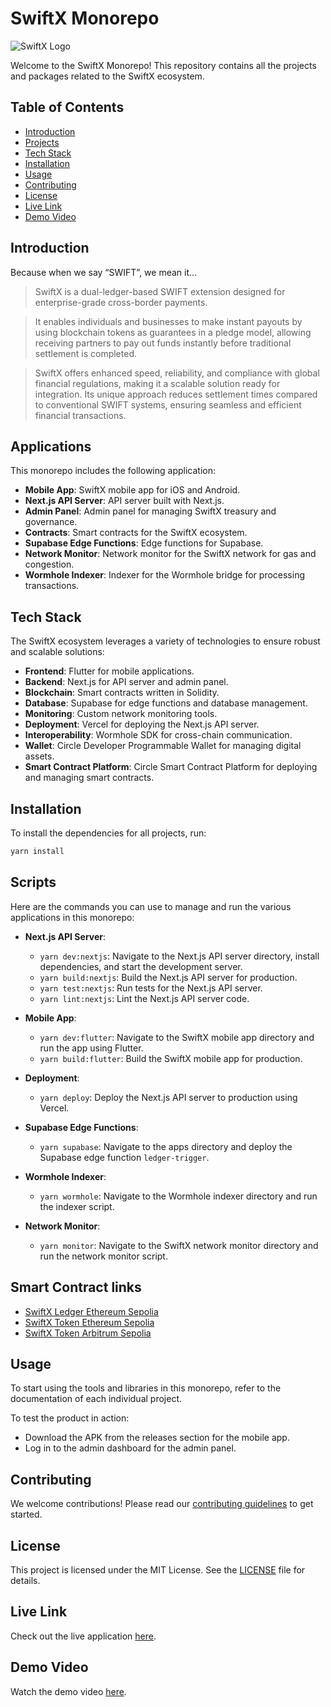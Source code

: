 # SwiftX Monorepo
![SwiftX Logo](https://i.imgur.com/CfaJ2GJ.png)

Welcome to the SwiftX Monorepo! This repository contains all the projects and packages related to the SwiftX ecosystem.

## Table of Contents

- [Introduction](#introduction)
- [Projects](#applications)
- [Tech Stack](#tech-stack)
- [Installation](#installation)
- [Usage](#usage)
- [Contributing](#contributing)
- [License](#license)
- [Live Link](#live-link)
- [Demo Video](#demo-video)

## Introduction

Because when we say “SWIFT”, we mean it…

> SwiftX is a dual-ledger-based SWIFT extension designed for enterprise-grade cross-border payments. 

> It enables individuals and businesses to make instant payouts by using blockchain tokens as guarantees in a pledge model, allowing receiving partners to pay out funds instantly before traditional settlement is completed. 

> SwiftX offers enhanced speed, reliability, and compliance with global financial regulations, making it a scalable solution ready for integration. Its unique approach reduces settlement times compared to conventional SWIFT systems, ensuring seamless and efficient financial transactions.

## Applications

This monorepo includes the following application:

- **Mobile App**: SwiftX mobile app for iOS and Android.
- **Next.js API Server**: API server built with Next.js.
- **Admin Panel**: Admin panel for managing SwiftX treasury and governance.
- **Contracts**: Smart contracts for the SwiftX ecosystem.
- **Supabase Edge Functions**: Edge functions for Supabase.
- **Network Monitor**: Network monitor for the SwiftX network for gas and congestion.
- **Wormhole Indexer**: Indexer for the Wormhole bridge for processing transactions.

## Tech Stack

The SwiftX ecosystem leverages a variety of technologies to ensure robust and scalable solutions:

- **Frontend**: Flutter for mobile applications.
- **Backend**: Next.js for API server and admin panel.
- **Blockchain**: Smart contracts written in Solidity.
- **Database**: Supabase for edge functions and database management.
- **Monitoring**: Custom network monitoring tools.
- **Deployment**: Vercel for deploying the Next.js API server.
- **Interoperability**: Wormhole SDK for cross-chain communication.
- **Wallet**: Circle Developer Programmable Wallet for managing digital assets.
- **Smart Contract Platform**: Circle Smart Contract Platform for deploying and managing smart contracts.

## Installation

To install the dependencies for all projects, run:

```bash
yarn install
```

## Scripts

Here are the commands you can use to manage and run the various applications in this monorepo:

- **Next.js API Server**:
    - `yarn dev:nextjs`: Navigate to the Next.js API server directory, install dependencies, and start the development server.
    - `yarn build:nextjs`: Build the Next.js API server for production.
    - `yarn test:nextjs`: Run tests for the Next.js API server.
    - `yarn lint:nextjs`: Lint the Next.js API server code.

- **Mobile App**:
    - `yarn dev:flutter`: Navigate to the SwiftX mobile app directory and run the app using Flutter.
    - `yarn build:flutter`: Build the SwiftX mobile app for production.

- **Deployment**:
    - `yarn deploy`: Deploy the Next.js API server to production using Vercel.

- **Supabase Edge Functions**:
    - `yarn supabase`: Navigate to the apps directory and deploy the Supabase edge function `ledger-trigger`.

- **Wormhole Indexer**:
    - `yarn wormhole`: Navigate to the Wormhole indexer directory and run the indexer script.

- **Network Monitor**:
    - `yarn monitor`: Navigate to the SwiftX network monitor directory and run the network monitor script.

## Smart Contract links
- [SwiftX Ledger Ethereum Sepolia](https://sepolia.etherscan.io/address/0x6a6da2f286e27bf8aabbfbfde3251dd02188c89d)
- [SwiftX Token Ethereum Sepolia](https://sepolia.etherscan.io/address/0x4648d6c6c3705d7bb85783d8f85570ba8a0ff23e)
- [SwiftX Token Arbitrum Sepolia](https://sepolia.arbiscan.io/address/0xa88e420bba06379bd7872939ff510e2e3ea62f4a)

## Usage

To start using the tools and libraries in this monorepo, refer to the documentation of each individual project.

To test the product in action:
- Download the APK from the releases section for the mobile app.
- Log in to the admin dashboard for the admin panel.

## Contributing

We welcome contributions! Please read our [contributing guidelines](CONTRIBUTING.md) to get started.

## License

This project is licensed under the MIT License. See the [LICENSE](LICENSE) file for details.

## Live Link

Check out the live application [here](https://swiftx.codedecoders.io).

## Demo Video

Watch the demo video [here](https://youtu.be/WQyCmmNygOc).
